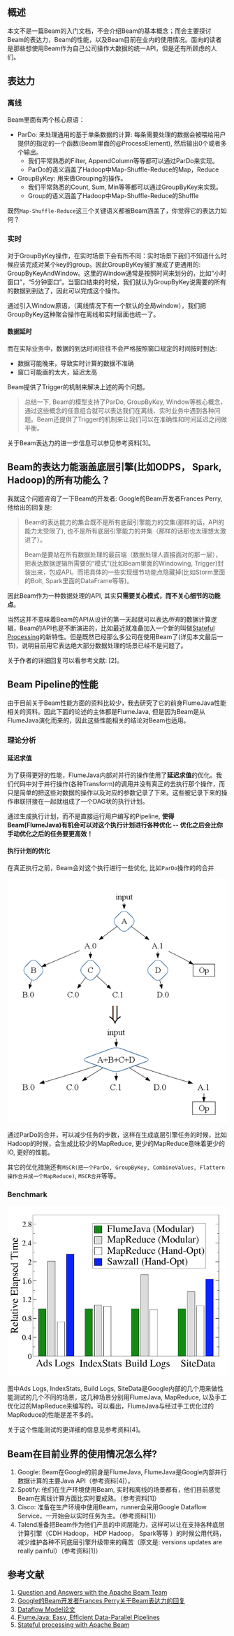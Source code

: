 ## 概述

本文不是一篇Beam的入门文档，不会介绍Beam的基本概念；而会主要探讨Beam的表达力，Beam的性能，以及Beam目前在业内的使用情况。面向的读者是那些想使用Beam作为自己公司操作大数据的统一API，但是还有所顾虑的人们。

## 表达力

### 离线

Beam里面有两个核心原语：

- ParDo: 来处理通用的基于单条数据的计算: 每条需要处理的数据会被喂给用户提供的指定的一个函数(Beam里面的@ProcessElement), 然后输出0个或者多个输出。
  - 我们平常熟悉的Filter, AppendColumn等等都可以通过ParDo来实现。
  - ParDo的语义涵盖了Hadoop中Map-Shuffle-Reduce的Map，Reduce
- GroupByKey: 用来做Grouping的操作。
  - 我们平常熟悉的Count, Sum, Min等等都可以通过GroupByKey来实现。
  - Group的语义涵盖了Hadoop中Map-Shuffle-Reduce的Shuffle

既然`Map-Shuffle-Reduce`这三个关键语义都被Beam涵盖了，你觉得它的表达力如何？

### 实时

对于GroupByKey操作，在实时场景下会有所不同：实时场景下我们不知道什么时候应该完成对某个key的group。因此GroupByKey被扩展成了更通用的: GroupByKeyAndWindow。这里的Window通常是按照时间来划分的，比如“小时窗口”，“5分钟窗口”。当窗口结束的时候，我们就认为GroupByKey说需要的所有的数据到到达了，因此可以完成这个操作。

通过引入Window原语，（离线情况下有一个默认的全局window），我们把GroupByKey这种聚合操作在离线和实时层面也统一了。

#### 数据延时

而在实际业务中，数据的到达时间往往不会严格按照窗口规定的时间按时到达:

- 数据可能晚来，导致实时计算的数据不准确
- 窗口可能画的太大，延迟太高

Beam提供了Trigger的机制来解决上述的两个问题。

> 总结一下, Beam的模型支持了ParDo, GroupByKey, Window等核心概念，通过这些概念的任意组合就可以表达我们在离线、实时业务中遇到各种问题。Beam还提供了Trigger的机制来让我们可以在准确性和时间延迟之间做平衡。

关于Beam表达力的进一步信息可以参见参考资料[3]。

## Beam的表达力能涵盖底层引擎(比如ODPS， Spark, Hadoop)的所有功能么？

我就这个问题咨询了一下Beam的开发者: Google的Beam开发者Frances Perry, 他给出的回复是:

> Beam的表达能力的集合既不是所有底层引擎能力的交集(那样的话，API的能力太受限了), 也不是所有底层引擎能力的并集（那样的话那也太理想太激进了）。
>
> Beam是要站在所有数据处理的最前端（数据处理人直接面对的那一层），把表达数据逻辑所需要的“模式”(比如Beam里面的Windowing, Trigger)封装出来，包成API。而把具体的一些实现细节功能点隐藏掉(比如Storm里面的Bolt, Spark里面的DataFrame等等)。

因此Beam作为一种数据处理的API, 其实**只需要关心模式，而不关心细节的功能点**。

当然这并不意味着Beam的API从设计的第一天起就可以表达*所有*的数据计算逻辑，Beam的API也是不断演进的，比如最近就准备加入一个新的叫做[Stateful Processing](https://beam.apache.org/blog/2017/02/13/stateful-processing.html)的新特性。但是既然已经那么多公司在使用Beam了(详见本文最后一节)，说明目前用它表达绝大部分数据处理的场景已经不是问题了。

关于作者的详细回复可以看参考文献: [2]。

## Beam Pipeline的性能

由于目前关于Beam性能方面的资料比较少，我去研究了它的前身FlumeJava性能相关的资料。因此下面的论述的主体都是FlumeJava, 但是因为Beam是从FlumeJava演化而来的，因此这些性能相关的结论对Beam也适用。

### 理论分析

#### 延迟求值

为了获得更好的性能，FlumeJava内部对并行的操作使用了**延迟求值**的优化。我们代码中对于并行操作(各种Transform)的调用并没有真正的去执行那个操作，而只是简单的把这些对数据的操作以及对应的参数记录了下来。这些被记录下来的操作串联拼接在一起就组成了一个DAG状的执行计划。

通过生成执行计划，而不是直接运行用户编写的Pipeline, **使得Beam(FlumeJava)有机会可以对这个执行计划进行各种优化 -- 优化之后会比你手动优化之后的任务要更高效！**

#### 执行计划的优化

在真正执行之前，Beam会对这个执行进行一些优化, 比如`ParDo`操作的的合并

![ParDo Fusion](assets/19049-4bcd10f88a15d7cd.png)

通过ParDo的合并，可以减少任务的步数，这样在生成底层引擎任务的时候，比如Hadoop的时候，会生成比较少的MapReduce, 更少的MapReduce意味着更少的IO, 更好的性能。

其它的优化措施还有`MSCR(把一个ParDo, GroupByKey, CombineValues, Flattern操作合并成一个MapReduce)`, `MSCR合并`等等。

### Benchmark

![FlumeJava Benchmark](assets/19049-b8e9ae047c6febbb.png)

图中Ads Logs, IndexStats, Build Logs, SiteData是Google内部的几个用来做性能测试的几个不同的场景，这几种场景分别用FlumeJava, MapReduce, 以及手工优化过的MapReduce来编写的。可以看出，FlumeJava与经过手工优化过的MapReduce的性能是差不多的。

关于这个性能测试的更详细的信息见参考资料[4]。

## Beam在目前业界的使用情况怎么样?

1. Google: Beam在Google的前身是FlumeJava, FlumeJava是Google内部并行数据计算的主要Java API（参考资料[4]）。
2. Spotify: 他们在生产环境使用Beam, 实时和离线的场景都有，他们目前感觉Beam在离线计算方面比实时要成熟。（参考资料[1]）
3. Cisco: 准备在生产环境中使用Beam，runner会采用Google Dataflow Service，一开始会以实时任务为主。（参考资料[1]）
4. Talend准备把Beam作为他们产品的中间层能力，这样可以让在支持各种底层计算引擎（CDH Hadoop， HDP Hadoop， Spark等等 ）的时候公用代码，减少维护各种不同底层引擎升级带来的痛苦（原文是: versions updates are really painful）（参考资料[1]）

## 参考文献

1. [Question and Answers with the Apache Beam Team](http://www.jesse-anderson.com/2016/07/question-and-answers-with-the-apache-beam-team)
2. [Google的Beam开发者Frances Perry关于Beam表达力的回复](https://lists.apache.org/thread.html/415a7845ee6166d4ab9e97244002387d59d3ce2320062f240ee3b6b9@%3Cuser.beam.apache.org%3E)
3. [Dataflow Model论文](https://static.googleusercontent.com/media/research.google.com/en//pubs/archive/43864.pdf)
4. [FlumeJava: Easy, Efficient Data-Parallel Pipelines](http://pages.cs.wisc.edu/~akella/CS838/F12/838-CloudPapers/FlumeJava.pdf)
5. [Stateful processing with Apache Beam](https://beam.apache.org/blog/2017/02/13/stateful-processing.html)